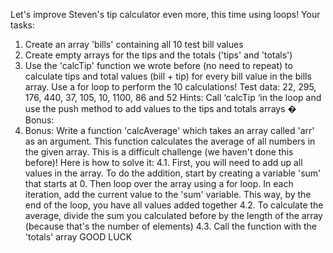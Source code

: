 Let's improve Steven's tip calculator even more, this time using loops!
Your tasks:
1. Create an array 'bills' containing all 10 test bill values
2. Create empty arrays for the tips and the totals ('tips' and 'totals')
3. Use the 'calcTip' function we wrote before (no need to repeat) to calculate 
tips and total values (bill + tip) for every bill value in the bills array. Use a for
loop to perform the 10 calculations!
Test data: 22, 295, 176, 440, 37, 105, 10, 1100, 86 and 52
Hints: Call ‘calcTip ‘in the loop and use the push method to add values to the 
tips and totals arrays �
Bonus:
4. Bonus: Write a function 'calcAverage' which takes an array called 'arr' as 
an argument. This function calculates the average of all numbers in the given 
array. This is a difficult challenge (we haven't done this before)! Here is how to 
solve it:
4.1. First, you will need to add up all values in the array. To do the addition, 
start by creating a variable 'sum' that starts at 0. Then loop over the 
array using a for loop. In each iteration, add the current value to the 
'sum' variable. This way, by the end of the loop, you have all values 
added together
4.2. To calculate the average, divide the sum you calculated before by the 
length of the array (because that's the number of elements)
4.3. Call the function with the 'totals' array
GOOD LUCK 